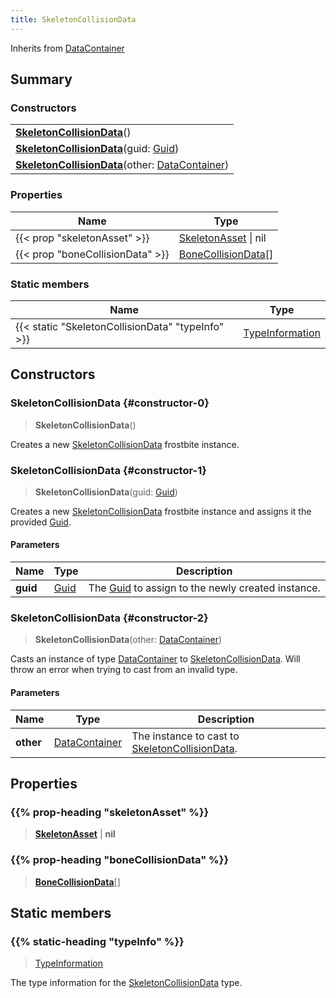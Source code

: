 ```yaml
---
title: SkeletonCollisionData
---
```


Inherits from 
[DataContainer](/vext/ref/shared/class/datacontainer)

## Summary
### Constructors
| |
| ----------- |
| **[SkeletonCollisionData](#constructor-0)**() |
| **[SkeletonCollisionData](#constructor-1)**(guid: [Guid](/vext/ref/shared/class/guid)) |
| **[SkeletonCollisionData](#constructor-2)**(other: [DataContainer](/vext/ref/shared/class/datacontainer)) |

### Properties
| Name | Type |
| ---- | ---- |
| {{< prop "skeletonAsset" >}} | [SkeletonAsset](/vext/ref/fb/skeletonasset) \| nil |
| {{< prop "boneCollisionData" >}} | [BoneCollisionData](/vext/ref/fb/bonecollisiondata)[] |

### Static members
| Name | Type |
| ---- | ---- |
| {{< static "SkeletonCollisionData" "typeInfo" >}} | [TypeInformation](/vext/ref/shared/class/typeinformation) |

## Constructors
### SkeletonCollisionData {#constructor-0}
> **SkeletonCollisionData**()

Creates a new [SkeletonCollisionData](/vext/ref/fb/skeletoncollisiondata) frostbite instance.

### SkeletonCollisionData {#constructor-1}
> **SkeletonCollisionData**(guid: [Guid](/vext/ref/shared/class/guid))

Creates a new [SkeletonCollisionData](/vext/ref/fb/skeletoncollisiondata) frostbite instance and assigns it the provided [Guid](/vext/ref/shared/class/guid).

#### Parameters
| Name | Type | Description |
| ---- | ---- | ----------- |
| **guid** | [Guid](/vext/ref/shared/class/guid) | The [Guid](/vext/ref/shared/class/guid) to assign to the newly created instance. |

### SkeletonCollisionData {#constructor-2}
> **SkeletonCollisionData**(other: [DataContainer](/vext/ref/shared/class/datacontainer))

Casts an instance of type [DataContainer](/vext/ref/shared/class/datacontainer) to [SkeletonCollisionData](/vext/ref/fb/skeletoncollisiondata). Will throw an error when trying to cast from an invalid type.

#### Parameters
| Name | Type | Description |
| ---- | ---- | ----------- |
| **other** | [DataContainer](/vext/ref/shared/class/datacontainer) | The instance to cast to [SkeletonCollisionData](/vext/ref/fb/skeletoncollisiondata). |

## Properties
### {{% prop-heading "skeletonAsset" %}}
> **[SkeletonAsset](/vext/ref/fb/skeletonasset)** | **nil**

### {{% prop-heading "boneCollisionData" %}}
> **[BoneCollisionData](/vext/ref/fb/bonecollisiondata)**[]

## Static members
### {{% static-heading "typeInfo" %}}
> [TypeInformation](/vext/ref/shared/class/typeinformation)

The type information for the [SkeletonCollisionData](/vext/ref/fb/skeletoncollisiondata) type.

